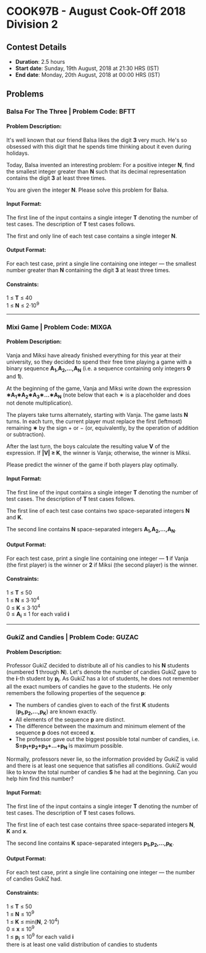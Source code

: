 # COOK97B - August Cook-Off 2018 Division 2## Contest Details* **Duration**: 2.5 hours* **Start date**: Sunday, 19th August, 2018 at 21:30 HRS (IST)* **End date**: Monday, 20th August, 2018 at 00:00 HRS (IST)## Problems### Balsa For The Three | Problem Code: BFTT#### Problem Description:It's well known that our friend Balsa likes the digit **3** very much. He's so obsessed with this digit that he spends time thinking about it even during holidays.Today, Balsa invented an interesting problem: For a positive integer **N**, find the smallest integer greater than **N** such that its decimal representation contains the digit **3** at least three times.You are given the integer **N**. Please solve this problem for Balsa.#### Input Format:The first line of the input contains a single integer **T** denoting the number of test cases. The description of **T** test cases follows.The first and only line of each test case contains a single integer **N**.#### Output Format:For each test case, print a single line containing one integer — the smallest number greater than **N** containing the digit **3** at least three times.#### Constraints:1 ≤ **T** ≤ 40<br> 1 ≤ **N** ≤ 2⋅10<sup>9</sup>---### Mixi Game | Problem Code: MIXGA#### Problem Description:Vanja and Miksi have already finished everything for this year at their university, so they decided to spend their free time playing a game with a binary sequence **A<sub>1</sub>,A<sub>2</sub>,…,A<sub>N</sub>** (i.e. a sequence containing only integers **0** and **1**).At the beginning of the game, Vanja and Miksi write down the expression **∗A<sub>1</sub>∗A<sub>2</sub>∗A<sub>3</sub>∗…∗A<sub>N</sub>** (note below that each ∗ is a placeholder and does not denote multiplication).The players take turns alternately, starting with Vanja. The game lasts **N** turns. In each turn, the current player must replace the first (leftmost) remaining **∗** by the sign + or − (or, equivalently, by the operation of addition or subtraction).After the last turn, the boys calculate the resulting value **V** of the expression. If **|V| ≥ K**, the winner is Vanja; otherwise, the winner is Miksi.Please predict the winner of the game if both players play optimally.#### Input Format:The first line of the input contains a single integer **T** denoting the number of test cases. The description of **T** test cases follows.The first line of each test case contains two space-separated integers **N** and **K**.The second line contains **N** space-separated integers **A<sub>1</sub>,A<sub>2</sub>,…,A<sub>N</sub>**.#### Output Format:For each test case, print a single line containing one integer — **1** if Vanja (the first player) is the winner or **2** if Miksi (the second player) is the winner.#### Constraints:1 ≤ **T** ≤ 50<br>1 ≤ **N** ≤ 3⋅10<sup>4</sup><br>0 ≤ **K** ≤ 3⋅10<sup>4</sup><br>0 ≤ **A<sub>i</sub>** ≤ 1 for each valid **i**---### GukiZ and Candies | Problem Code: GUZAC#### Problem Description:Professor GukiZ decided to distribute all of his candies to his **N** students (numbered **1** through **N**). Let's denote the number of candies GukiZ gave to the **i**-th student by **p<sub>i</sub>**. As GukiZ has a lot of students, he does not remember all the exact numbers of candies he gave to the students. He only remembers the following properties of the sequence **p**:* The numbers of candies given to each of the first **K** students (**p<sub>1</sub>,p<sub>2</sub>,…,p<sub>K</sub>**) are known exactly.* All elements of the sequence **p** are distinct.* The difference between the maximum and minimum element of the sequence **p** does not exceed **x**.* The professor gave out the biggest possible total number of candies, i.e. **S=p<sub>1</sub>+p<sub>2</sub>+p<sub>3</sub>+…+p<sub>N</sub>** is maximum possible.Normally, professors never lie, so the information provided by GukiZ is valid and there is at least one sequence that satisfies all conditions. GukiZ would like to know the total number of candies **S** he had at the beginning. Can you help him find this number?#### Input Format:The first line of the input contains a single integer **T** denoting the number of test cases. The description of **T** test cases follows.The first line of each test case contains three space-separated integers **N**, **K** and **x**.The second line contains **K** space-separated integers **p<sub>1</sub>,p<sub>2</sub>,…,p<sub>K</sub>**.#### Output Format:For each test case, print a single line containing one integer — the number of candies GukiZ had.#### Constraints:1 ≤ **T** ≤ 50<br>1 ≤ **N** ≤ 10<sup>9</sup><br>1 ≤ **K** ≤ min(**N**, 2⋅10<sup>4</sup>)<br>0 ≤ **x** ≤ 10<sup>9</sup><br>1 ≤ **p<sub>i</sub>** ≤ 10<sup>9</sup> for each valid **i**<br>there is at least one valid distribution of candies to students